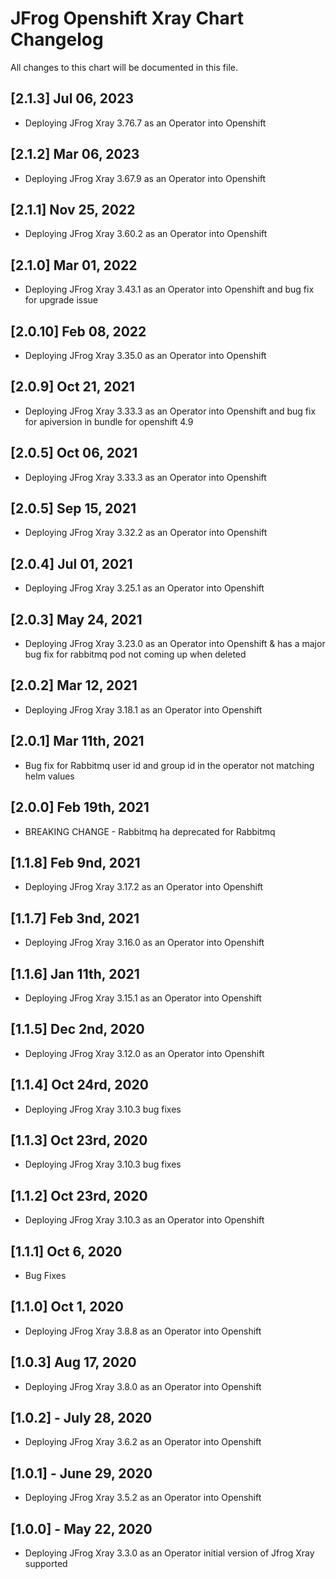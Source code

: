 # JFrog Openshift Xray Chart Changelog

All changes to this chart will be documented in this file.

## [2.1.3] Jul 06, 2023

- Deploying JFrog Xray 3.76.7 as an Operator into Openshift

## [2.1.2] Mar 06, 2023

- Deploying JFrog Xray 3.67.9 as an Operator into Openshift

## [2.1.1] Nov 25, 2022

- Deploying JFrog Xray 3.60.2 as an Operator into Openshift

## [2.1.0] Mar 01, 2022

- Deploying JFrog Xray 3.43.1 as an Operator into Openshift and bug fix for upgrade issue

## [2.0.10] Feb 08, 2022

- Deploying JFrog Xray 3.35.0 as an Operator into Openshift

## [2.0.9] Oct 21, 2021

- Deploying JFrog Xray 3.33.3 as an Operator into Openshift and bug fix for apiversion in bundle for openshift 4.9

## [2.0.5] Oct 06, 2021

- Deploying JFrog Xray 3.33.3 as an Operator into Openshift

## [2.0.5] Sep 15, 2021

- Deploying JFrog Xray 3.32.2 as an Operator into Openshift

## [2.0.4] Jul 01, 2021

- Deploying JFrog Xray 3.25.1 as an Operator into Openshift

## [2.0.3] May 24, 2021

- Deploying JFrog Xray 3.23.0 as an Operator into Openshift & has a major bug fix for rabbitmq pod not coming up when deleted

## [2.0.2] Mar 12, 2021

- Deploying JFrog Xray 3.18.1 as an Operator into Openshift

## [2.0.1] Mar 11th, 2021

- Bug fix for Rabbitmq user id and group id in the operator not matching helm values

## [2.0.0] Feb 19th, 2021

- BREAKING CHANGE - Rabbitmq ha deprecated for Rabbitmq

## [1.1.8] Feb 9nd, 2021

- Deploying JFrog Xray 3.17.2 as an Operator into Openshift

## [1.1.7] Feb 3nd, 2021

- Deploying JFrog Xray 3.16.0 as an Operator into Openshift

## [1.1.6] Jan 11th, 2021

- Deploying JFrog Xray 3.15.1 as an Operator into Openshift

## [1.1.5] Dec 2nd, 2020

- Deploying JFrog Xray 3.12.0 as an Operator into Openshift

## [1.1.4] Oct 24rd, 2020

- Deploying JFrog Xray 3.10.3 bug fixes

## [1.1.3] Oct 23rd, 2020

- Deploying JFrog Xray 3.10.3 bug fixes

## [1.1.2] Oct 23rd, 2020

- Deploying JFrog Xray 3.10.3 as an Operator into Openshift

## [1.1.1] Oct 6, 2020

- Bug Fixes

## [1.1.0] Oct 1, 2020

- Deploying JFrog Xray 3.8.8 as an Operator into Openshift

## [1.0.3] Aug 17, 2020

- Deploying JFrog Xray 3.8.0 as an Operator into Openshift

## [1.0.2] - July 28, 2020

- Deploying JFrog Xray 3.6.2 as an Operator into Openshift

## [1.0.1] - June 29, 2020

- Deploying JFrog Xray 3.5.2 as an Operator into Openshift

## [1.0.0] - May 22, 2020

- Deploying JFrog Xray 3.3.0 as an Operator initial version of Jfrog Xray supported
